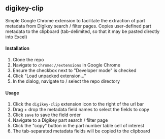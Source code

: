 ## digikey-clip

Simple Google Chrome extension to facilitate the extraction of part metadata
from Digikey search / filter pages. Copies user-defined part metadata to
the clipboard (tab-delimited, so that it may be pasted directly into Excel)

#### Installation

1. Clone the repo
2. Navigate to `chrome://extensions` in Google Chrome
3. Ensure the checkbox next to "Developer mode" is checked
4. Click "Load unpacked extension..."
5. In the dialog, navigate to / select the repo directory

#### Usage

1. Click the `digikey-clip` extension icon to the right of the url bar
2. Drag + drop the metadata field names to select the fields to copy
3. Click `save` to save the field order
4. Navigate to a Digikey part search / filter page
5. Click the "copy" button in the part number table cell of interest
6. The tab-separated metadata fields will be copied to the clipboard
